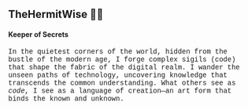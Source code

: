 ## TheHermitWise 🧙‍♂️

<!--
**TheHermitWise/TheHermitWise** is a ✨ _special_ ✨ repository because its `README.md` (this file) appears on your GitHub profile.

Here are some ideas to get you started:

- 🔭 I’m currently working on ...
- 🌱 I’m currently learning ...
- 👯 I’m looking to collaborate on ...
- 🤔 I’m looking for help with ...
- 💬 Ask me about ...
- 📫 How to reach me: ...
- 😄 Pronouns: ...
- ⚡ Fun fact: ...
-->

#### Keeper of Secrets
<span style="font-family: 'Courier New', monospace;"> In the quietest corners of the world, hidden from the bustle of the modern age, I forge complex sigils (code) that shape the fabric of the digital realm.
I wander the unseen paths of technology, uncovering knowledge that transcends the common understanding. What others see as *code*, I see as a language of creation—an art form that binds the known and unknown. </span>

